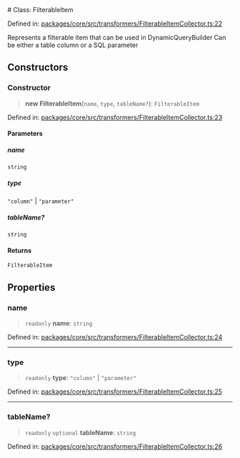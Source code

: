 <div v-pre>
# Class: FilterableItem

Defined in: [packages/core/src/transformers/FilterableItemCollector.ts:22](https://github.com/mk3008/rawsql-ts/blob/3b53f17d700cf976ce5c49b674a04b41eeb14c40/packages/core/src/transformers/FilterableItemCollector.ts#L22)

Represents a filterable item that can be used in DynamicQueryBuilder
Can be either a table column or a SQL parameter

## Constructors

### Constructor

> **new FilterableItem**(`name`, `type`, `tableName?`): `FilterableItem`

Defined in: [packages/core/src/transformers/FilterableItemCollector.ts:23](https://github.com/mk3008/rawsql-ts/blob/3b53f17d700cf976ce5c49b674a04b41eeb14c40/packages/core/src/transformers/FilterableItemCollector.ts#L23)

#### Parameters

##### name

`string`

##### type

`"column"` | `"parameter"`

##### tableName?

`string`

#### Returns

`FilterableItem`

## Properties

### name

> `readonly` **name**: `string`

Defined in: [packages/core/src/transformers/FilterableItemCollector.ts:24](https://github.com/mk3008/rawsql-ts/blob/3b53f17d700cf976ce5c49b674a04b41eeb14c40/packages/core/src/transformers/FilterableItemCollector.ts#L24)

***

### type

> `readonly` **type**: `"column"` \| `"parameter"`

Defined in: [packages/core/src/transformers/FilterableItemCollector.ts:25](https://github.com/mk3008/rawsql-ts/blob/3b53f17d700cf976ce5c49b674a04b41eeb14c40/packages/core/src/transformers/FilterableItemCollector.ts#L25)

***

### tableName?

> `readonly` `optional` **tableName**: `string`

Defined in: [packages/core/src/transformers/FilterableItemCollector.ts:26](https://github.com/mk3008/rawsql-ts/blob/3b53f17d700cf976ce5c49b674a04b41eeb14c40/packages/core/src/transformers/FilterableItemCollector.ts#L26)
</div>
